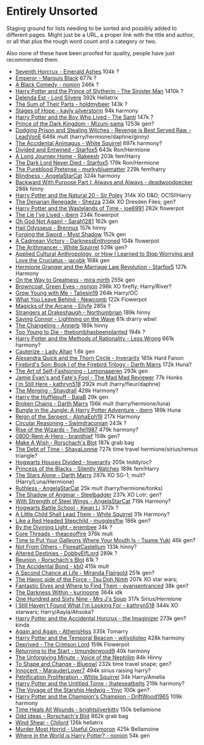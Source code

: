 # Entirely Unsorted

Staging ground for lists needing to be sorted and possibly added to different pages.
Might just be a URL, a proper link with the title and author, or all that plus the rough word count and a category or two. 

Also none of these have been proofed for quality, people have just recommended them.


- [Seventh Horcrux - Emerald Ashes](https://www.fanfiction.net/s/10677106) 104k ?
- [Emperor - Marquis Black](https://www.fanfiction.net/s/5904185) 677k ?
- [A Black Comedy - nonjon](https://www.fanfiction.net/s/3401052) 246k ?
- [Harry Potter and the Prince of Slytherin - The Sinister Man](https://www.fanfiction.net/s/11191235) 1410k ?
- [Delenda Est - Lord Silvere](https://www.fanfiction.net/s/5511855) 392k Hellatrix
- [The Sum of Their Parts - holdmybeer](https://www.fanfiction.net/s/11858167) 143k ?
- [Stages of Hope - kayly silverstorm](https://www.fanfiction.net/s/6892925) 94k harmony
- [Harry Potter and the Boy Who Lived - The Santi](https://www.fanfiction.net/s/5353809) 147k ?
- [Prince of the Dark Kingdom - Mizuni-sama](https://www.fanfiction.net/s/3766574) 1253k gen?
- [Dodging Prison and Stealing Witches - Revenge is Best Served Raw - LeadVonE](https://www.fanfiction.net/s/11574569) 646k mult (harry/hermione/daphne/ginny)
- [The Accidental Animagus - White Squirrel](https://www.fanfiction.net/s/9863146) 697k harmony?
- [Divided and Entwined - Starfox5](https://www.fanfiction.net/s/11910994) 643k Ron/Hermione
- [A Long Journey Home - Rakeesh](https://www.fanfiction.net/s/9860311) 203k fem!Harry
- [The Dark Lord Never Died - Starfox5](https://www.fanfiction.net/s/11773877) 179k Ron/Hermione
- [The Pureblood Pretense - murkybluematter](https://www.fanfiction.net/s/7613196) 229k fem!harry
- [Blindness - AngelaStarCat](https://www.fanfiction.net/s/10937871) 324k harmony
- [Backward With Purpose Part I: Always and Always - deadwoodpecker](https://www.fanfiction.net/s/4101650) 286k hinny
- [Harry Potter and the Natural 20 - Sir Poley](https://www.fanfiction.net/s/8096183) 314k XO D&D; OC!SI!Harry
- [The Denarian Renegade - Shezza](https://www.fanfiction.net/s/3473224) 234k XO Dresden Files; gen?
- [Harry Potter and the Wastelands of Time - joe6991](https://www.fanfiction.net/s/4068153) 282k flowerpot
- [The Lie I've Lived - jbern](https://www.fanfiction.net/s/3384712) 234k flowerpot
- [Oh God Not Again! - Sarah1281](https://www.fanfiction.net/s/4536005) 162k  gen
- [Hail Odysseus - Brennus](https://www.fanfiction.net/s/10645463) 157k hinny
- [Forging the Sword - Myst Shadow](https://www.fanfiction.net/s/3557725) 152k gen
- [A Cadmean Victory - DarknessEnthroned](https://www.fanfiction.net/s/11446957) 104k flowerpot
- [The Arithmancer - White Squirrel](https://www.fanfiction.net/s/10070079) 529k gen?
- [Applied Cultural Anthropology, or How I Learned to Stop Worrying and Love the Cruciatus - jacobk](https://www.fanfiction.net/s/9238861) 168k gen
- [Hermione Granger and the Marriage Law Revolution - Starfox5](https://www.fanfiction.net/s/10595005) 127k Harmony
- [On the Way to Greatness - mira mirth](https://www.fanfiction.net/s/4745329) 255k gen
- [Browncoat, Green Eyes - nonjon](https://www.fanfiction.net/s/2857962) 298k XO firefly; Harry/River?
- [Grow Young with Me - Taliesin19](https://www.fanfiction.net/s/11111990) 264k Harry/OC
- [What You Leave Behind - Newcomb](https://www.fanfiction.net/s/10758358) 122k Flowerpot
- [Magicks of the Arcane - Eilyfe](https://www.fanfiction.net/s/8303194) 285k ?
- [Strangers at Drakeshaugh - Northumbrian](https://www.fanfiction.net/s/6331126) 189k hinny
- [Saving Connor - Lightning on the Wave](https://www.fanfiction.net/s/2580283) 81k drarry wbwl
- [The Changeling - Annerb](https://www.fanfiction.net/s/6919395) 189k hinny
- [Too Young to Die - thebombhasbeenplanted](https://www.fanfiction.net/s/9057950) 194k ?
- [Harry Potter and the Methods of Rationality - Less Wrong](https://www.fanfiction.net/s/5782108) 661k harmony?
- [Cauterize - Lady Altair](https://www.fanfiction.net/s/4152700) 1.6k gen
- [Alexandra Quick and the Thorn Circle - Inverarity](https://www.fanfiction.net/s/3964606) 165k Hard Fanon
- [Firebird's Son: Book I of the Firebird Trilogy - Darth Marrs](https://www.fanfiction.net/s/8629685) 172k Huna?
- [The Art of Self-Fashioning - Lomonaaeren](https://www.fanfiction.net/s/11585823) 293k gen
- [Jamie Evan's and Fate's Fool - The Mad Mad Reviewer](https://www.fanfiction.net/s/8175132) 77k Honks
- [I'm Still Here - kathryn518](https://www.fanfiction.net/s/9704180) 292k mult (harry/fleur/daphne)
- [The Merging - Shaydrall](https://www.fanfiction.net/s/9720211) 428k Harmony?
- [Harry the Hufflepuff - BajaB](https://www.fanfiction.net/s/6466185) 29k gen
- [Broken Chains - Darth Marrs](https://www.fanfiction.net/s/7718942) 156k mult (harry/hermione/luna)
- [Bungle in the Jungle: A Harry Potter Adventure - jbern](https://www.fanfiction.net/s/2889350) 189k Huna
- [Reign of the Serpent - AlphaEph19](https://www.fanfiction.net/s/9783012) 217k Harmony
- [Circular Reasoning - Swimdraconian](https://www.fanfiction.net/s/2680093) 243k ?
- [Rise of the Wizards - Teufel1987](https://www.fanfiction.net/s/6254783) 479k harmony?
- [0800-Rent-A-Hero - brainthief](https://www.fanfiction.net/s/11160991) 159k gen?
- [Make A Wish - Rorschach's Blot](https://www.fanfiction.net/s/2318355) 187k grab bag
- [The Debt of Time - ShayaLonnie](https://www.fanfiction.net/s/10772496) 727k time travel hermione/sirius/remus triangle?
- [Hogwarts Houses Divided - Inverarity](https://www.fanfiction.net/s/3979062) 205k teddy/oc?
- [Princess of the Blacks - Silently Watches](https://www.fanfiction.net/s/8233291) 189k fem!Harry
- [The Stars Alone - Darth Marrs](https://www.fanfiction.net/s/12040341) 287k XO SG-1; mult? (Harry/Luna/Hermione)
- [Ruthless - AngelaStarCat](https://www.fanfiction.net/s/10493620) 25k mult (harry/hermione/tonks)
- [The Shadow of Angmar - Steelbadger](https://www.fanfiction.net/s/11115934) 237k XO Lotr; gen?
- [With Strength of Steel Wings - AngelaStarCat](https://www.fanfiction.net/s/9036071) 719k Harmony?
- [Hogwarts Battle School - Kwan Li](https://www.fanfiction.net/s/8379655) 372k ?
- [A Little Child Shall Lead Them - White Squirrel](https://www.fanfiction.net/s/10871795) 31k Harmony?
- [Like a Red Headed Stepchild - mugglesftw](https://www.fanfiction.net/s/12382425) 186k gen?
- [By the Divining Light - enembee](https://www.fanfiction.net/s/5201703) 24k ?
- [Core Threads - theaceoffire](https://www.fanfiction.net/s/10136172) 376k mult
- [Time to Put Your Galleons Where Your Mouth Is - Tsume Yuki](https://www.fanfiction.net/s/10610076) 46k gen?
- [Not From Others - FloreatCastellum](https://www.fanfiction.net/s/11419408) 133k hinny?
- [Altered Destinies - DobbyElfLord](https://www.fanfiction.net/s/3155057) 289k ?
- [Reunion - Rorschach's Blot](https://www.fanfiction.net/s/4655545) 61k ?
- [The Accidental Bond - kb0](https://www.fanfiction.net/s/5604382) 415k mult
- [A Second Chance at Life - Miranda Flairgold](https://www.fanfiction.net/s/2488754) 251k gen?
- [The Havoc side of the Force - Tsu Doh Nimh](https://www.fanfiction.net/s/8501689) 207k XO star wars; 
- [Fantastic Elves and Where to Find Them - evansentranced](https://www.fanfiction.net/s/8197451) 38k gen?
- [The Darkness Within - kurinoone](https://www.fanfiction.net/s/2913149) 364k idk
- [One Hundred and Sixty Nine - Mrs J's Soup](https://www.fanfiction.net/s/8581093) 317k Sirius/Hermione
- [I Still Haven't Found What I'm Looking For - kathryn518](https://www.fanfiction.net/s/11157943) 344k XO starwars; Harry/Aayla/Ahsoka?
- [Harry Potter and the Accidental Horcrux - the Imaginizer](https://www.fanfiction.net/s/11762850) 273k gen? kinda
- [Again and Again - AtherisHiss](https://www.fanfiction.net/s/8149841) 335k Tomarry
- [Harry Potter and the Temporal Beacon - willyolioleo](https://www.fanfiction.net/s/6517567) 428k harmony
- [Deprived - The Crimson Lord](https://www.fanfiction.net/s/7402590) 159k Flowerpot
- [Returning to the Start - timunderwood9](https://www.fanfiction.net/s/10687059) 40k harmony
- [The Unforgiving Minute - Voice of the Nephilim](https://www.fanfiction.net/s/6256154) 84k Hinny
- [To Shape and Change - Blueowl](https://www.fanfiction.net/s/6413108) 232k time travel snape; gen?
- [Innocent - MarauderLover7](https://www.fanfiction.net/s/9469064) 494k sirius raising harry?
- [Petrification Proliferation - White Squirrel](https://www.fanfiction.net/s/11265467) 34k Harry/Amelia
- [Harry Potter and the Untitled Tome - Ihateseatbelts](https://www.fanfiction.net/s/10210053) 219k harmony?
- [The Voyage of the Starship Hedwig - Ynyr](https://www.fanfiction.net/s/7135971) 100k gen?
- [Harry Potter and the Champion's Champion - DriftWood1965](https://www.fanfiction.net/s/5483280) 109k harmony
- [Time Heals All Wounds - brightsilverkitty](https://www.fanfiction.net/s/7410369) 150k bellamione
- [Odd Ideas - Rorschach's Blot](https://www.fanfiction.net/s/2565609) 862k grab bag
- [Wind Shear - Chilord](https://www.fanfiction.net/s/12511998) 126k hellatrix
- [Murder Most Horrid - Useful Oxymoron](https://www.fanfiction.net/s/10099028) 425k Bellamoine
- [Where in the World is Harry Potter? - nonjon](https://www.fanfiction.net/s/2354771) 54k gen
